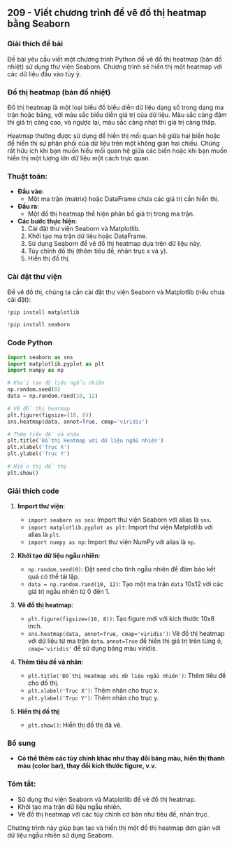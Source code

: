 ## 209 - Viết chương trình để vẽ đồ thị heatmap bằng Seaborn

### Giải thích đề bài

Đề bài yêu cầu viết một chương trình Python để vẽ đồ thị heatmap (bản đồ nhiệt) sử dụng thư viện Seaborn. Chương trình sẽ hiển thị một heatmap với các dữ liệu đầu vào tùy ý.

### Đồ thị heatmap (bản đồ nhiệt)

Đồ thị heatmap là một loại biểu đồ biểu diễn dữ liệu dạng số trong dạng ma trận hoặc bảng, với màu sắc biểu diễn giá trị của dữ liệu. Màu sắc càng đậm thì giá trị càng cao, và ngược lại, màu sắc càng nhạt thì giá trị càng thấp.

Heatmap thường được sử dụng để hiển thị mối quan hệ giữa hai biến hoặc để hiển thị sự phân phối của dữ liệu trên một không gian hai chiều. Chúng rất hữu ích khi bạn muốn hiểu mối quan hệ giữa các biến hoặc khi bạn muốn hiển thị một lượng lớn dữ liệu một cách trực quan.

### Thuật toán:

- **Đầu vào**:
  - Một ma trận (matrix) hoặc DataFrame chứa các giá trị cần hiển thị.
- **Đầu ra**:
  - Một đồ thị heatmap thể hiện phân bố giá trị trong ma trận.
- **Các bước thực hiện**:
  1. Cài đặt thư viện Seaborn và Matplotlib.
  2. Khởi tạo ma trận dữ liệu hoặc DataFrame.
  3. Sử dụng Seaborn để vẽ đồ thị heatmap dựa trên dữ liệu này.
  4. Tùy chỉnh đồ thị (thêm tiêu đề, nhãn trục x và y).
  5. Hiển thị đồ thị.

### Cài đặt thư viện

Để vẽ đồ thị, chúng ta cần cài đặt thư viện Seaborn và Matplotlib (nếu chưa cài đặt):

```python
!pip install matplotlib

!pip install seaborn
```

### Code Python

```python
import seaborn as sns
import matplotlib.pyplot as plt
import numpy as np

# Khởi tạo dữ liệu ngẫu nhiên
np.random.seed(0)
data = np.random.rand(10, 12)

# Vẽ đồ thị heatmap
plt.figure(figsize=(10, 8))
sns.heatmap(data, annot=True, cmap='viridis')

# Thêm tiêu đề và nhãn
plt.title('Đồ thị Heatmap với dữ liệu ngẫu nhiên')
plt.xlabel('Trục X')
plt.ylabel('Trục Y')

# Hiển thị đồ thị
plt.show()
```

### Giải thích code

1. **Import thư viện**:

   - `import seaborn as sns`: Import thư viện Seaborn với alias là `sns`.
   - `import matplotlib.pyplot as plt`: Import thư viện Matplotlib với alias là `plt`.
   - `import numpy as np`: Import thư viện NumPy với alias là `np`.

2. **Khởi tạo dữ liệu ngẫu nhiên**:

   - `np.random.seed(0)`: Đặt seed cho tính ngẫu nhiên để đảm bảo kết quả có thể tái lập.
   - `data = np.random.rand(10, 12)`: Tạo một ma trận `data` 10x12 với các giá trị ngẫu nhiên từ 0 đến 1.

3. **Vẽ đồ thị heatmap**:

   - `plt.figure(figsize=(10, 8))`: Tạo figure mới với kích thước 10x8 inch.
   - `sns.heatmap(data, annot=True, cmap='viridis')`: Vẽ đồ thị heatmap với dữ liệu từ ma trận `data`. `annot=True` để hiển thị giá trị trên từng ô, `cmap='viridis'` để sử dụng bảng màu viridis.

4. **Thêm tiêu đề và nhãn**:

   - `plt.title('Đồ thị Heatmap với dữ liệu ngẫu nhiên')`: Thêm tiêu đề cho đồ thị.
   - `plt.xlabel('Trục X')`: Thêm nhãn cho trục x.
   - `plt.ylabel('Trục Y')`: Thêm nhãn cho trục y.

5. **Hiển thị đồ thị**:
   - `plt.show()`: Hiển thị đồ thị đã vẽ.

### Bổ sung

- **Có thể thêm các tùy chỉnh khác như thay đổi bảng màu, hiển thị thanh màu (color bar), thay đổi kích thước figure, v.v.**

### Tóm tắt:

- Sử dụng thư viện Seaborn và Matplotlib để vẽ đồ thị heatmap.
- Khởi tạo ma trận dữ liệu ngẫu nhiên.
- Vẽ đồ thị heatmap với các tùy chỉnh cơ bản như tiêu đề, nhãn trục.

Chương trình này giúp bạn tạo và hiển thị một đồ thị heatmap đơn giản với dữ liệu ngẫu nhiên sử dụng Seaborn.
